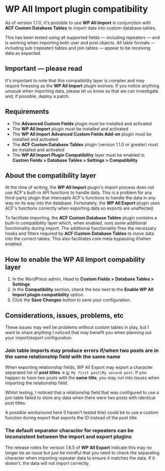 # WP All Import plugin compatibility

As of version 1.1.0, it's possible to use **WP All Import** in conjunction with **ACF Custom Database Tables** to import
data into custom database tables.

This has been tested using all supported fields — including repeaters — and is working when importing both user and post
objects. All table formats — including sub (repeater) tables and join tables — appear to be receiving data as expected.

## Important — please read

It's important to note that this compatibility layer is complex and may require finessing as the **WP All Import**
plugin evolves. If you notice anything unusual when importing data, please let us know so that we can investigate and,
if possible, deploy a patch.

## Requirements

- The **Advanced Custom Fields** plugin must be installed and activated
- The **WP All Import** plugin must be installed and activated
- The **WP All Import Advanced Custom Fields Add-on** plugin must be installed and activated
- The **ACF Custom Database Tables** plugin (version 1.1.0 or greater) must be installed and activated
- The **WP All Import Plugin Compatibility** layer must be enabled in **Custom Fields > Database Tables > Settings >
  Compatibility**

## About the compatibility layer

At the time of writing, the **WP All Import** plugin's import process does not use ACF's built-in API functions to
handle data. This is a problem for any third-party plugin that intercepts ACF's functions to handle the data in any way
on its way into the database. Fortunately, the **WP All Export** plugin uses ACF's functions correctly when exporting
data so exports are unaffected.

To facilitate importing, the **ACF Custom Database Tables** plugin contains a built-in compatibility layer which, when
enabled, runs some additional functionality during import. The additional functionality fires the necessary hooks and
filters required by **ACF Custom Database Tables** to move data into the correct tables. This also facilitates core meta
bypassing if/when enabled.

## How to enable the WP All Import compability layer

1. In the WordPress admin, Head to **Custom Fields > Database Tables > Settings**
1. In the **Compatibility** section, check the box next to the **Enable WP All Import plugin compatibility** option.
1. Click the **Save Changes** button to save your configuration.

## Considerations, issues, problems, etc

These issues may well be problems without custom tables in play, but I want to share anything I noticed that may benefit
you when planning out your import/export configuration.

### Join table imports may produce errors if/when two posts are in the same relationship field with the same name

When exporting relationship fields, WP All Export may export a character separated list of **post titles**. e.g;
`My first post|My second post`. If you happen to have two posts with the **same title**, you may run into issues when
importing the relationship field.

Whilst testing, I noticed that a relationship field that was configured to use a join table failed to store any data
when there were two posts with identical post titles.

A possible workaround here (I haven't tested this) could be to use a custom function during export that exports the ID
instead of the post title.

### The default separator charactor for repeaters can be inconsistent between the import and export plugins

The release notes for version 1.6.5 of **WP All Export** indicate this may no longer be an issue but just be mindful
that you need to check the separating character when importing repeater data to ensure it matches the data. If it
doesn't, the data will not import correctly. 